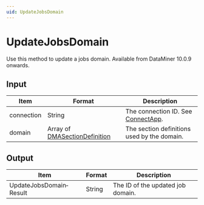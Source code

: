 ```yaml
---
uid: UpdateJobsDomain
---
```


# UpdateJobsDomain

Use this method to update a jobs domain. Available from DataMiner 10.0.9 onwards.

## Input

| Item | Format | Description |
|--|--|--|
| connection | String | The connection ID. See [ConnectApp](xref:ConnectApp). |
| domain | Array of [DMASectionDefinition](xref:DMASectionDefinition) | The section definitions used by the domain. |

## Output

| Item                    | Format | Description                       |
|-------------------------|--------|-----------------------------------|
| UpdateJobsDomain­Result | String | The ID of the updated job domain. |

